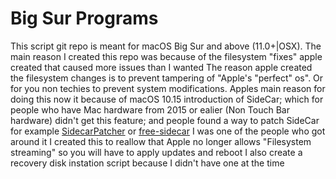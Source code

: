 # Big Sur Programs 
This script git repo is meant for macOS Big Sur and above (11.0+|OSX).
The main reason I created this repo was because of the filesystem "fixes" apple created that caused more issues than I wanted
The reason apple created the filesystem changes is to prevent tampering of "Apple's "perfect" os". Or for you non techies to prevent system modifications. 
Apples main reason for doing this now it because of macOS 10.15 introduction of SideCar; which for people who have Mac hardware from 2015 or ealier (Non Touch Bar hardware) didn't get this feature; and people found a way to patch SideCar
for example [SidecarPatcher](https://github.com/pookjw/SidecarPatcher) or [free-sidecar](https://github.com/ben-z/free-sidecar)
I was one of the people who got around it
I created this to reallow that
Apple no longer allows "Filesystem streaming" so you will have to apply updates and reboot 
I also create a recovery disk instation script because I didn't have one at the time
